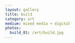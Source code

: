 ```yaml
---
layout: gallery
title: build
category: art
medium: mixed media + digital
photos: 
  build_01: /art/build.jpg
---
```

